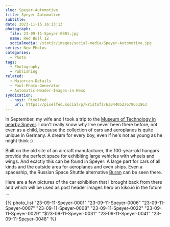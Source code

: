 ```yaml
---
slug: Speyer-Automotive
title: Speyer Automotive
subtitle: 
date: 2023-11-15 16:13:13
photograph:
  file: 23-09-11-Speyer-0001.jpg
  name: Red Bull 12
  socialmedia: /static/images/social-media/Speyer-Automotive.jpg
series: New Photos
categories:
  - Photo
tags:
  - Photography
  - Publishing
related:
  - Majorcan-Details
  - Pool-Photo-Generator
  - Automatic-Header-Images-in-Hexo
syndication:
  - host: Pixelfed
    url: https://pixelfed.social/p/kristofz/630440527679651863
---
```


In September, my wife and I took a trip to the [Museum of Technology in nearby Speyer](https://en.wikipedia.org/wiki/Technik_Museum_Speyer). I don't really know why I've never been there before, not even as a child, because the collection of cars and aeroplanes is quite unique in Germany. A dream for every boy, even if he's not as young as he might think :)

Built on the old site of an aircraft manufacturer, the 100-year-old hangars provide the perfect space for exhibiting large vehicles with wheels and wings. And exactly this can be found in Speyer: A large part for cars of all kinds and the outside area for aeroplanes and even ships. Even a spaceship, the Russian Space Shuttle alternative [Buran](https://en.wikipedia.org/wiki/Buran_programme) can be seen there.

Here are a few pictures of the car exhibition that I brought back from there and which will be used as post header images hero on kiko.io in the future ...

<!-- more -->

{% photo_list
  "23-09-11-Speyer-0001"
  "23-09-11-Speyer-0006"
  "23-09-11-Speyer-0007"
  "23-09-11-Speyer-0008"
  "23-09-11-Speyer-0022"
  "23-09-11-Speyer-0029"
  "$23-09-11-Speyer-0031"
  "23-09-11-Speyer-0041"
  "23-09-11-Speyer-0048"
%}
